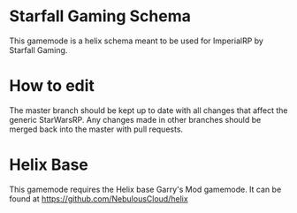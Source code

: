 # Starfall Gaming Schema

This gamemode is a helix schema meant to be used for ImperialRP by Starfall Gaming.

# How to edit

The master branch should be kept up to date with all changes that affect the generic StarWarsRP.
Any changes made in other branches should be merged back into the master with pull requests.

# Helix Base

This gamemode requires the Helix base Garry's Mod gamemode.
It can be found at https://github.com/NebulousCloud/helix

